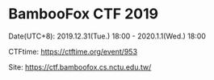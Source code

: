 # BambooFox CTF 2019

Date(UTC+8): 2019.12.31(Tue.) 18:00 - 2020.1.1(Wed.) 18:00

CTFtime: https://ctftime.org/event/953

Site: https://ctf.bamboofox.cs.nctu.edu.tw/
